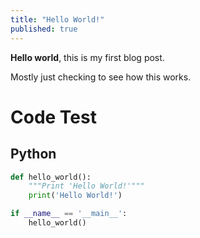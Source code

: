 ```yaml
---
title: "Hello World!"
published: true
---
```


**Hello world**, this is my first blog post.

Mostly just checking to see how this works.

# Code Test
## Python
```python
def hello_world():
    """Print 'Hello World!'"""
    print('Hello World!')

if __name__ == '__main__':
    hello_world()
```
